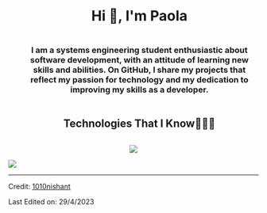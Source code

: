 <div id="user-content-toc">
  <ul align="center">
    <summary><h1 style="display: inline-block">Hi 👋, I'm Paola </h1></summary>
    <h3 align = "center"> I am a systems engineering student enthusiastic about software development, with an attitude of learning new skills and abilities. On GitHub, I     
    share my projects that reflect my passion for technology and my dedication to improving my skills as a developer. </h3>
  </ul>
</div>


<!--h1 without bottom border-->
<div id="user-content-toc">
  <ul align="center">
    <summary><h2 style="display: inline-block">Technologies That I Know👨🏻‍💻</h2></summary>
  </ul>
</div>
<!--tech stack icons-->
<p align="center">
  <a href="https://skillicons.dev">
    <img src="https://skillicons.dev/icons?i=java,figma,c,python,git,django" />
  </a>
</p>




</div>

<!--horizontal divider(gradiant)-->
<img src="https://user-images.githubusercontent.com/73097560/115834477-dbab4500-a447-11eb-908a-139a6edaec5c.gif">

----------------------------------------------------------------------
Credit: [1010nishant](https://github.com/1010nishant)

Last Edited on: 29/4/2023
